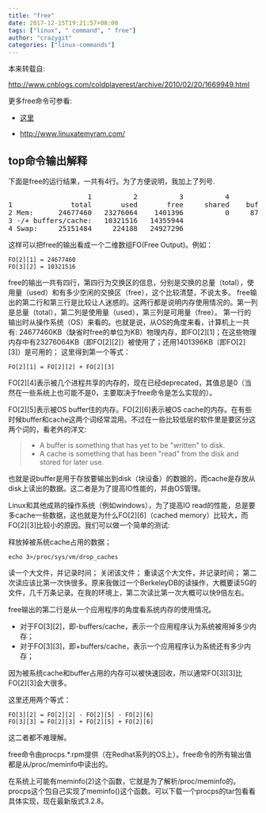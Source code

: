 ```yaml
---
title: "free"
date: 2017-12-15T19:21:57+08:00
tags: ["linux", " command", " free"]
author: "crazygit"
categories: ["linux-commands"]
---
```


本来转载自:

<http://www.cnblogs.com/coldplayerest/archive/2010/02/20/1669949.html>

更多free命令可参看:

* [这里](https://access.redhat.com/documentation/en-US/Red_Hat_Enterprise_Linux/5/html/Tuning_and_Optimizing_Red_Hat_Enterprise_Linux_for_Oracle_9i_and_10g_Databases/chap-Oracle_9i_and_10g_Tuning_Guide-Memory_Usage_and_Page_Cache.html)

* <http://www.linuxatemyram.com/>

## top命令输出解释

下面是free的运行结果，一共有4行。为了方便说明，我加上了列号.
<pre>
                   1          2          3          4          5          6
1              total       used       free     shared    buffers     cached
2 Mem:      24677460   23276064    1401396          0     870540   12084008
3 -/+ buffers/cache:   10321516   14355944
4 Swap:     25151484     224188   24927296
</pre>

这样可以把free的输出看成一个二维数组FO(Free Output)。例如：

    FO[2][1] = 24677460
    FO[3][2] = 10321516


free的输出一共有四行，第四行为交换区的信息，分别是交换的总量（total），使用量（used）和有多少空闲的交换区（free），这个比较清楚，不说太多。
free输出的第二行和第三行是比较让人迷惑的。这两行都是说明内存使用情况的。第一列是总量（total），第二列是使用量（used），第三列是可用量（free）。
第一行的输出时从操作系统（OS）来看的。也就是说，从OS的角度来看，计算机上一共有:
24677460KB（缺省时free的单位为KB）物理内存，即FO\[2\]\[1\]；在这些物理内存中有23276064KB（即FO\[2\]\[2\]）被使用了；还用1401396KB（即FO\[2\]\[3\]）是可用的；
这里得到第一个等式：

    FO[2][1] = FO[2][2] + FO[2][3]

FO\[2\]\[4\]表示被几个进程共享的内存的，现在已经deprecated，其值总是0（当然在一些系统上也可能不是0，主要取决于free命令是怎么实现的）。

FO\[2\]\[5\]表示被OS buffer住的内存。FO\[2\]\[6\]表示被OS cache的内存。在有些时候buffer和cache这两个词经常混用。不过在一些比较低层的软件里是要区分这两个词的，看老外的洋文:

> * A buffer is something that has yet to be "written" to disk.
> * A cache is something that has been "read" from the disk and stored for later use.

也就是说buffer是用于存放要输出到disk（块设备）的数据的，而cache是存放从disk上读出的数据。这二者是为了提高IO性能的，并由OS管理。

Linux和其他成熟的操作系统（例如windows），为了提高IO read的性能，总是要多cache一些数据，这也就是为什么FO\[2\]\[6\]（cached memory）比较大，而FO\[2\]\[3\]比较小的原因。我们可以做一个简单的测试:

释放掉被系统cache占用的数据；

    echo 3>/proc/sys/vm/drop_caches

读一个大文件，并记录时间；
关闭该文件；
重读这个大文件，并记录时间；
第二次读应该比第一次快很多。原来我做过一个BerkeleyDB的读操作，大概要读5G的文件，几千万条记录。在我的环境上，第二次读比第一次大概可以快9倍左右。

free输出的第二行是从一个应用程序的角度看系统内存的使用情况。

* 对于FO\[3\]\[2\]，即-buffers/cache，表示一个应用程序认为系统被用掉多少内存；
* 对于FO\[3\]\[3\]，即+buffers/cache，表示一个应用程序认为系统还有多少内存；

因为被系统cache和buffer占用的内存可以被快速回收，所以通常FO\[3\]\[3\]比FO\[2\]\[3\]会大很多。

这里还用两个等式：

    FO[3][2] = FO[2][2] - FO[2][5] - FO[2][6]
    FO[3][3] = FO[2][3] + FO[2][5] + FO[2][6]

这二者都不难理解。

free命令由procps.\*.rpm提供（在Redhat系列的OS上）。free命令的所有输出值都是从/proc/meminfo中读出的。

在系统上可能有meminfo(2)这个函数，它就是为了解析/proc/meminfo的。procps这个包自己实现了meminfo()这个函数。可以下载一个procps的tar包看看具体实现，现在最新版式3.2.8。